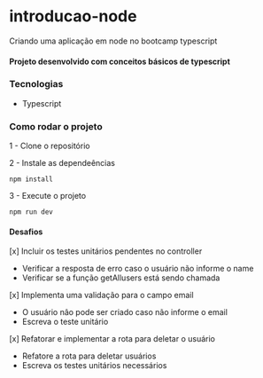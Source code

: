 # introducao-node
 Criando uma aplicação em node no bootcamp typescript
#### Projeto desenvolvido com conceitos básicos de typescript

### Tecnologias
- Typescript

### Como rodar o projeto

1 - Clone o repositório

2 - Instale as dependeências
    
    npm install

3 - Execute o projeto

    npm run dev

#### Desafios
[x] Incluir os testes unitários pendentes no controller
  - Verificar a resposta de erro caso o usuário não informe o name
  - Verificar se a função getAllusers está sendo chamada

[x] Implementa uma validação para o campo email
  - O usuário nâo pode ser criado caso não informe o email
  - Escreva o teste unitário

[x] Refatorar e implementar a rota para deletar o usuário
  - Refatore a rota para deletar usuários
  - Escreva os testes unitários necessários